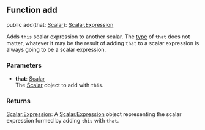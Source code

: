 ## Function add

public add(that: [Scalar](reference/v/0.2.1/quantities/Scalar)): [Scalar.Expression](reference/v/0.2.1/quantities/Scalar.Expression)

Adds `this` scalar expression to another scalar. The [type](reference/v/0.2.1/core/definitions/Evaluable/type)
of `that` does not matter, whatever it may be the result of adding `that` to
a scalar expression is always going to be a scalar expression.

### Parameters
* **that**: [Scalar](reference/v/0.2.1/quantities/Scalar)<br>
 The [Scalar](reference/v/0.2.1/quantities/Scalar) object to add with `this`.

### Returns
[Scalar.Expression](reference/v/0.2.1/quantities/Scalar.Expression):
A [Scalar.Expression](reference/v/0.2.1/quantities/Scalar.Expression) object
representing the scalar expression formed by adding `this` with `that`.
